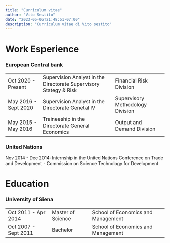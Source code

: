 ```yaml
---
title: "Curriculum vitae"
author: "Vito Sestito"
date: "2023-05-06T21:48:51-07:00"
description: "Curriculum vitae di Vito sestito"
---
```


# Work Esperience
### European Central bank
|  |  |  |
| --- | ----------- | ----------- |
| Oct 2020 - Present | Supervision Analyst in the Directorate Supervisory Stategy & Risk | Financial Risk Division |
| May 2016 - Sept 2020 | Supervision Analyst in the Directorate Genetal IV | Supervisory Methodology Division |
| May 2015 - May 2016 | Traineeship in the Directorate General Economics | Output and Demand Division |

### United Nations
Nov 2014 - Dec 2014: Internship in the United Nations Conference on Trade and Development - Commission on Science Technology for Development  

# Education
### University of Siena
|  |  |  |
| --- | ----------- | ----------- |
| Oct 2011 - Apr 2014 | Master of Science | School of Economics and Management |
| Oct 2007 - Sept 2011 | Bachelor | School of Economics and Management |
